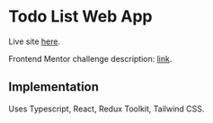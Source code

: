 # Todo List Web App

Live site [here](https://todo-app.lissajouslaser.repl.co/).

Frontend Mentor challenge description: [link](https://www.frontendmentor.io/challenges/todo-app-Su1_KokOW).

## Implementation
Uses Typescript, React, Redux Toolkit, Tailwind CSS.